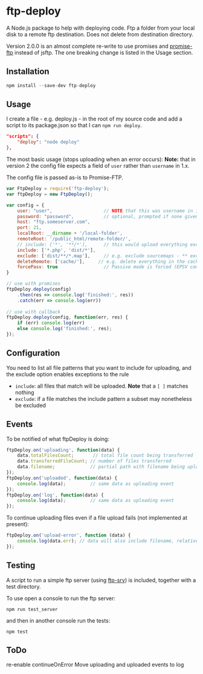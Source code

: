 # ftp-deploy

A Node.js package to help with deploying code. Ftp a folder from your local disk to a remote ftp destination. Does not delete from destination directory.

Version 2.0.0 is an almost complete re-write to use promises and [promise-ftp](https://github.com/realtymaps/promise-ftp) instead of jsftp. The one breaking change is listed in the Usage section.

## Installation

```js
npm install --save-dev ftp-deploy
```

## Usage

I create a file - e.g. deploy.js - in the root of my source code and add a script to its package.json so that I can `npm run deploy`.

```json
"scripts": {
    "deploy": "node deploy"
},
```

The most basic usage (stops uploading when an error occurs):
**Note:** that in version 2 the config file expects a field of `user` rather than `username` in 1.x.

The config file is passed as-is to Promise-FTP.

```js
var FtpDeploy = require('ftp-deploy');
var ftpDeploy = new FtpDeploy();

var config = {
    user: "user",                   // NOTE that this was username in 1.x 
    password: "password",           // optional, prompted if none given
    host: "ftp.someserver.com",
    port: 21,
    localRoot: __dirname + '/local-folder',
    remoteRoot: '/public_html/remote-folder/',
    // include: ['*', '**/*'],      // this would upload everything except dot files
    include: ['*.php', 'dist/*'],
    exclude: ['dist/**/*.map'],     // e.g. exclude sourcemaps - ** exclude: [] if nothing to exclude **
    deleteRemote: ['cache/'],     // e.g. delete everything in the cache directory - ** deleteRemote: false or [] to not delete anything **
    forcePasv: true                 // Passive mode is forced (EPSV command is not sent)
}

// use with promises
ftpDeploy.deploy(config)
	.then(res => console.log('finished:', res))
	.catch(err => console.log(err))
	
// use with callback
ftpDeploy.deploy(config, function(err, res) {
	if (err) console.log(err)
	else console.log('finished:', res);
});
```

## Configuration

You need to list all file patterns that you want to include for uploading, and the exclude option enables exceptions to the rule

 * `include`: all files that match will be uploaded. **Note** that a `[ ]` matches nothing
 * `exclude`: if a file matches the include pattern a subset may nonetheless be excluded

## Events

To be notified of what ftpDeploy is doing:

```js
ftpDeploy.on('uploading', function(data) {
    data.totalFilesCount;       // total file count being transferred
    data.transferredFileCount; // number of files transferred
    data.filename;             // partial path with filename being uploaded
});
ftpDeploy.on('uploaded', function(data) {
	console.log(data);         // same data as uploading event
});
ftpDeploy.on('log', function(data) {
	console.log(data);         // same data as uploading event
});
```

To continue uploading files even if a file upload fails (not implemented at present): 

```js
ftpDeploy.on('upload-error', function (data) {
	console.log(data.err); // data will also include filename, relativePath, and other goodies
});
```
## Testing 

A script to run a simple ftp server (using [ftp-srv](https://github.com/trs/ftp-srv)) is included, together with a test directory.

To use open a console to run the ftp server:
```
npm run test_server
```

and then in another console run the tests:

```
npm test
```

## ToDo
 
re-enable continueOnError
Move uploading and uploaded events to log
